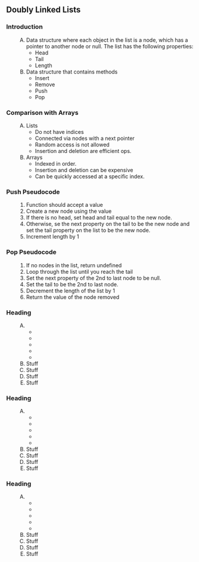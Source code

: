<h2>Doubly Linked Lists</h2>
<style>
.indent {
    margin-left: 30px;
}
.upperAlpha {
    list-style-type: upper-alpha;
}
.lowerAlpha {
    list-style-type: lower-alpha;
}
.lightGrayBackground {
    background-color: lightgray;
}
</style>

<h3>Introduction</h3>
<div class="indent">
<ol class="upperAlpha">
<li>Data structure where each object in the list is a node, which has a pointer to another node or null.  The list has the following properties:
    <ul>
    <li>Head</li>
    <li>Tail</li>
    <li>Length</li>
    </ul>
</li>
<li>Data structure that contains methods
    <ul>
    <li>Insert</li>
    <li>Remove</li>
    <li>Push</li>
    <li>Pop</li>
    </ul>
</li>

</ol>
</div>

<h3>Comparison with Arrays</h3>
<div class="indent">
<ol class="upperAlpha">
<li>Lists
    <ul>
    <li>Do not have indices</li>
    <li>Connected via nodes with a next pointer</li>
    <li>Random access is not allowed</li>
    <li>Insertion and deletion are efficient ops.</li>
    </ul>
</li>
<li>Arrays
    <ul>
    <li>Indexed in order.</li>
    <li>Insertion and deletion can be expensive</li>
    <li>Can be quickly accessed at a specific index.</li>
    </ul>
</li>
</ol>
</div>

<h3>Push Pseudocode</h3>
<div class="indent">
<ol>
    <li>Function should accept a value</li>
    <li>Create a new node using the value</li>
    <li>If there is no head, set head and tail equal to the new node.</li>
    <li>Otherwise, se the next property on the tail to be the new node and set the tail property on the list to be the new node.</li>
    <li>Increment length by 1</li>

</ol>
</div>

<h3>Pop Pseudocode</h3>
<div class="indent">
<ol>
<li>If no nodes in the list, return undefined</li>
<li>Loop through the list until you reach the tail</li>
<li>Set the next property of the 2nd to last node to be null.</li>
<li>Set the tail to be the 2nd to last node.</li>
<li>Decrement the length of the list by 1</li>
<li>Return the value of the node removed</li>
</ol>
</div>

<h3>Heading</h3>
<div class="indent">
<ol class="upperAlpha">
<li>
    <ul>
    <li></li>
    <li></li>
    <li></li>
    <li></li>
    <li></li>
    </ul>
</li>
<li>Stuff</li>
<li>Stuff</li>
<li>Stuff</li>
<li>Stuff</li>
</ol>
</div>
<h3>Heading</h3>
<div class="indent">
<ol class="upperAlpha">
<li>
    <ul>
    <li></li>
    <li></li>
    <li></li>
    <li></li>
    <li></li>
    </ul>
</li>
<li>Stuff</li>
<li>Stuff</li>
<li>Stuff</li>
<li>Stuff</li>
</ol>
</div>
<h3>Heading</h3>
<div class="indent">
<ol class="upperAlpha">
<li>
    <ul>
    <li></li>
    <li></li>
    <li></li>
    <li></li>
    <li></li>
    </ul>
</li>
<li>Stuff</li>
<li>Stuff</li>
<li>Stuff</li>
<li>Stuff</li>
</ol>
</div>
